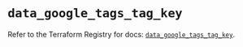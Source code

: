 # `data_google_tags_tag_key`

Refer to the Terraform Registry for docs: [`data_google_tags_tag_key`](https://registry.terraform.io/providers/hashicorp/google-beta/6.14.1/docs/data-sources/google_tags_tag_key).
